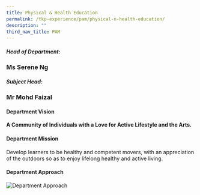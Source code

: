```yaml
---
title: Physical & Health Education
permalink: /tkp-experience/pam/physical-n-health-education/
description: ""
third_nav_title: PAM
---
```

##### Head of Department:  

### Ms Serene Ng

##### Subject Head:

### Mr Mohd Faizal

#### Department Vision

**A Community of Individuals with a Love for Active Lifestyle and the Arts.**

#### Department Mission

Develop learners to be healthy and competent movers, with an appreciation of the outdoors so as to enjoy lifelong healthy and active living.

#### Department Approach

<style>  
img {  
  display: block;  
  margin-left: auto;  
  margin-right: auto;  
}  
</style>  
<body><img src="![](/images/3I%20approach.png)" alt="Department Approach" style="width:85%;">  
  
</body>  